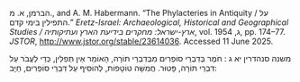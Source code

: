 

הברמן, א. מ., and A. M. Habermann. “The Phylacteries in Antiquity / על התפילין בימי קדם.” _Eretz-Israel: Archaeological, Historical and Geographical Studies / ארץ-ישראל: מחקרים בידיעת הארץ ועתיקותיה_, vol. ג, 1954, pp. 174–77. _JSTOR_, http://www.jstor.org/stable/23614036. Accessed 11 June 2025.


משנה סנהדרין יא ג :
חֹמֶר בְּדִבְרֵי סוֹפְרִים מִבְּדִבְרֵי תוֹרָה, הָאוֹמֵר אֵין תְּפִלִּין, כְּדֵי לַעֲבֹר עַל דִּבְרֵי תוֹרָה, פָּטוּר. חֲמִשָּׁה טוֹטָפוֹת, לְהוֹסִיף עַל דִּבְרֵי סוֹפְרִים, חַיָּב: